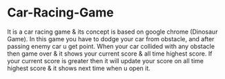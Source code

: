 # Car-Racing-Game
It is a car racing game & its concept is based on google chrome (Dinosaur Game). 
In this game you have to dodge your car from obstacle, and after passing enemy car u get point.
When your car collided with any obstacle then game over & it shows your current score & all time highest score.
If your current score is greater then it will update your score on all time highest score
& it shows next time when u open it.

